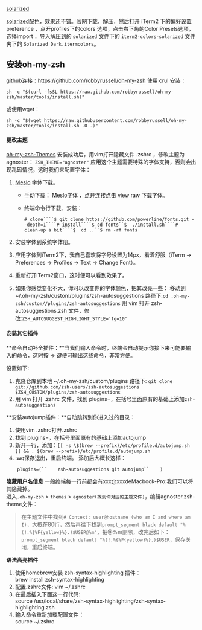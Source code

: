 [solarized](http://ethanschoonover.com/solarized)

[solarized](http://ethanschoonover.com/solarized)配色，效果还不错。官网下载，解压，然后打开 iTerm2 下的偏好设置 preference ，点开profiles下的colors 选项，点击右下角的Color Presets选项，选择import ，导入解压到的 `solarized` 文件下的 `iterm2-colors-solarized` 文件夹下的 `Solarized Dark.itermcolors`。

## 安装oh-my-zsh

github连接：<https://github.com/robbyrussell/oh-my-zsh> 
 使用 crul 安装：

 `sh -c "$(curl -fsSL https://raw.github.com/robbyrussell/oh-my-zsh/master/tools/install.sh)"`

或使用wget：

 `sh -c "$(wget https://raw.githubusercontent.com/robbyrussell/oh-my-zsh/master/tools/install.sh -O -)"`

#### 更改主题

[oh-my-zsh-Themes](https://github.com/robbyrussell/oh-my-zsh/wiki/Themes) 
 安装成功后，用vim打开隐藏文件 .zshrc ，修改主题为 agnoster： 
 `ZSH_THEME="agnoster"` 
 应用这个主题需要特殊的字体支持，否则会出现乱码情况，这时我们来配置字体：

1. [Meslo](https://github.com/powerline/fonts/blob/master/Meslo%20Slashed/Meslo%20LG%20M%20Regular%20for%20Powerline.ttf) 字体下载。

   - 手动下载： [Meslo字体](https://github.com/powerline/fonts/blob/master/Meslo%20Slashed/Meslo%20LG%20M%20Regular%20for%20Powerline.ttf) ，点开连接点击 view raw 下载字体。

   - 终端命令行下载、安装：

      `# clone````$ git clone https://github.com/powerline/fonts.git --depth=1````# install````$ cd fonts``$  ./install.sh````# clean-up a bit````$  cd ..``$ rm -rf fonts`

2. 安装字体到系统字体册。

3. 应用字体到iTerm2下，我自己喜欢将字号设置为14px，看着舒服（iTerm -> Preferences -> Profiles -> Text -> Change Font）。

4. 重新打开iTerm2窗口，这时便可以看到效果了。

5. 如果你感觉变化不大，你可以改变你的字体颜色，把其改亮一些： 
    移动到 ~/.oh-my-zsh/custom/plugins/zsh-autosuggestions 路径下:`cd .oh-my-zsh/custom//plugins/zsh-autosuggestions` 
    用 vim 打开 zsh-autosuggestions.zsh 文件，修改:`ZSH_AUTOSUGGEST_HIGHLIGHT_STYLE='fg=10'`

#### 安装其它插件

**命令自动补全插件：**当我们输入命令时，终端会自动提示你接下来可能要输入的命令，这时按 → 键便可输出这些命令，非常方便。

设置如下:

1. 克隆仓库到本地 ~/.oh-my-zsh/custom/plugins 路径下: 
    `git clone git://github.com/zsh-users/zsh-autosuggestions $ZSH_CUSTOM/plugins/zsh-autosuggestions`
2. 用 vim 打开 .zshrc 文件，找到 plugins=，在括号里面原有的基础上添加`zsh-autosuggestions`

**安装autojump插件：**自动跳转到你进入过的目录：

1. 使用vim .zshrc打开.zshrc
2. 找到 plugins=，在括号里面原有的基础上添加autojump
3. 新开一行，添加：`[[ -s \$(brew --prefix)/etc/profile.d/autojump.sh ]] && . $(brew --prefix)/etc/profile.d/autojump.sh`
4. :wq保存退出，重启终端。 
    添加后大概长这样：

 `    plugins=(``    zsh-autosuggestions git autojump``    )`

**隐藏用户名信息** 
 一般终端每一行前都会有xxx@xxxdeMacbook-Pro:我们可以将其隐藏掉。  
 进入`.oh-my-zsh` > `themes` > `agnoster(找到你对应的主题文件)`，编辑agnoster.zsh-theme文件： 

> 在主题文件中找到`# Context: user@hostname (who am I and where am I)`，大概在80行，然后再往下找到`prompt_segment black default "%(!.%{%F{yellow}%}.)$USER@%m"`，把@%m删除，改完后如下：`prompt_segment black default "%(!.%{%F{yellow}%}.)$USER`，保存关闭，重启终端。

**语法高亮插件**

1. 使用homebrew安装 zsh-syntax-highlighting 插件：  
    brew install zsh-syntax-highlighting 
2. 配置.zshrc文件: 
    vim ~/.zshrc 
3. 在最后插入下面这一行代码:  
    source /usr/local/share/zsh-syntax-highlighting/zsh-syntax-highlighting.zsh 
4. 输入命令重新加载配置文件：  
    source ~/.zshrc